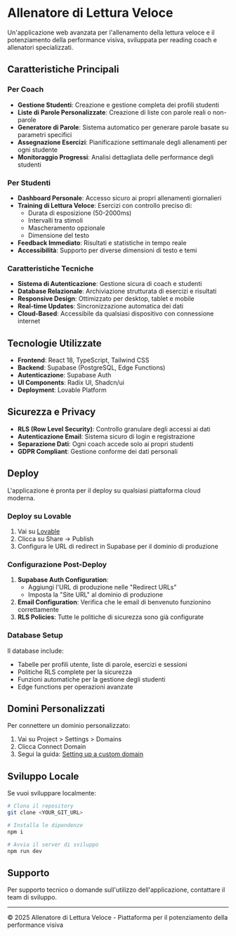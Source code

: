 # Allenatore di Lettura Veloce

Un'applicazione web avanzata per l'allenamento della lettura veloce e il potenziamento della performance visiva, sviluppata per reading coach e allenatori specializzati.

## Caratteristiche Principali

### Per Coach
- **Gestione Studenti**: Creazione e gestione completa dei profili studenti
- **Liste di Parole Personalizzate**: Creazione di liste con parole reali o non-parole
- **Generatore di Parole**: Sistema automatico per generare parole basate su parametri specifici
- **Assegnazione Esercizi**: Pianificazione settimanale degli allenamenti per ogni studente
- **Monitoraggio Progressi**: Analisi dettagliata delle performance degli studenti

### Per Studenti
- **Dashboard Personale**: Accesso sicuro ai propri allenamenti giornalieri
- **Training di Lettura Veloce**: Esercizi con controllo preciso di:
  - Durata di esposizione (50-2000ms)
  - Intervalli tra stimoli
  - Mascheramento opzionale
  - Dimensione del testo
- **Feedback Immediato**: Risultati e statistiche in tempo reale
- **Accessibilità**: Supporto per diverse dimensioni di testo e temi

### Caratteristiche Tecniche
- **Sistema di Autenticazione**: Gestione sicura di coach e studenti
- **Database Relazionale**: Archiviazione strutturata di esercizi e risultati
- **Responsive Design**: Ottimizzato per desktop, tablet e mobile
- **Real-time Updates**: Sincronizzazione automatica dei dati
- **Cloud-Based**: Accessibile da qualsiasi dispositivo con connessione internet

## Tecnologie Utilizzate

- **Frontend**: React 18, TypeScript, Tailwind CSS
- **Backend**: Supabase (PostgreSQL, Edge Functions)
- **Autenticazione**: Supabase Auth
- **UI Components**: Radix UI, Shadcn/ui
- **Deployment**: Lovable Platform

## Sicurezza e Privacy

- **RLS (Row Level Security)**: Controllo granulare degli accessi ai dati
- **Autenticazione Email**: Sistema sicuro di login e registrazione
- **Separazione Dati**: Ogni coach accede solo ai propri studenti
- **GDPR Compliant**: Gestione conforme dei dati personali

## Deploy

L'applicazione è pronta per il deploy su qualsiasi piattaforma cloud moderna. 

### Deploy su Lovable
1. Vai su [Lovable](https://lovable.dev/projects/4bfaeec9-edae-4a8b-aaa3-2b5a8110108d)
2. Clicca su Share -> Publish
3. Configura le URL di redirect in Supabase per il dominio di produzione

### Configurazione Post-Deploy
1. **Supabase Auth Configuration**: 
   - Aggiungi l'URL di produzione nelle "Redirect URLs" 
   - Imposta la "Site URL" al dominio di produzione
2. **Email Configuration**: Verifica che le email di benvenuto funzionino correttamente
3. **RLS Policies**: Tutte le politiche di sicurezza sono già configurate

### Database Setup
Il database include:
- Tabelle per profili utente, liste di parole, esercizi e sessioni
- Politiche RLS complete per la sicurezza
- Funzioni automatiche per la gestione degli studenti
- Edge functions per operazioni avanzate

## Domini Personalizzati

Per connettere un dominio personalizzato:
1. Vai su Project > Settings > Domains
2. Clicca Connect Domain
3. Segui la guida: [Setting up a custom domain](https://docs.lovable.dev/tips-tricks/custom-domain#step-by-step-guide)

## Sviluppo Locale

Se vuoi sviluppare localmente:

```sh
# Clona il repository
git clone <YOUR_GIT_URL>

# Installa le dipendenze
npm i

# Avvia il server di sviluppo
npm run dev
```

## Supporto

Per supporto tecnico o domande sull'utilizzo dell'applicazione, contattare il team di sviluppo.

---

© 2025 Allenatore di Lettura Veloce - Piattaforma per il potenziamento della performance visiva